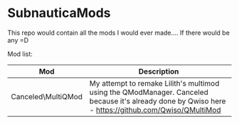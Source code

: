 # SubnauticaMods
This repo would contain all the mods I would ever made.... If there would be any =D

Mod list:

| Mod                | Description                                                                                                                                         |
|--------------------|-----------------------------------------------------------------------------------------------------------------------------------------------------|
| Canceled\MultiQMod | My attempt to remake Lilith's multimod using the QModManager. Canceled because it's already done by Qwiso here - https://github.com/Qwiso/QMultiMod |
